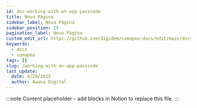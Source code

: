 ```yaml
---
id: doc-working-with-an-app-passcode
title: Nova Página
sidebar_label: Nova Página
sidebar_position: 25
pagination_label: Nova Página
custom_edit_url: https://github.com/digidem/comapeo-docs/edit/main/docs/managing-data--privacy/working-with-an-app-passcode.md
keywords:
  - docs
  - comapeo
tags: []
slug: /working-with-an-app-passcode
last_update:
  date: 9/29/2025
  author: Awana Digital
---
```


<!-- Placeholder content generated automatically because the Notion page is missing a Website Block. -->

:::note
Content placeholder – add blocks in Notion to replace this file.
:::
